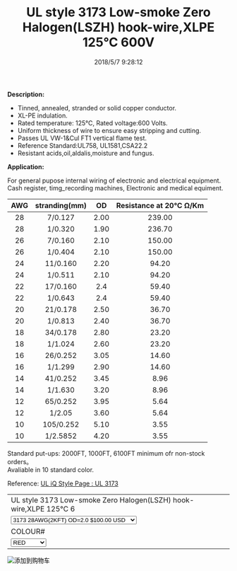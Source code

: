 ﻿---
layout: post 
title:  UL style 3173 Low-smoke Zero Halogen(LSZH) hook-wire,XLPE 125℃ 600V
categories: wire-cable
overview: Cash register, timg_recording machines, Electronic and medical equiment.
series: FN10
part_number: 10-3171-0
thumb_img: 
image: static/27-20210603.jpg
date: 2018/5/7 9:28:12
permalink: /wire-cable/ul3173-low-smoke-zero-halogen-hookup-wire-xlpe-125dec-600v.html
---


__Description:__

* Tinned, annealed, stranded or solid copper conductor.
* XL-PE indulation.
* Rated temperature: 125℃, Rated voltage:600 Volts.
* Uniform thickness of wire to ensure easy stripping and cutting.
* Passes UL VW-1&amp;Cul FT1 vertical flame test.
* Reference Standard:UL758, UL1581,CSA22.2
* Resistant acids,oil,aldalis,moisture and fungus.


__Application:__

		
For general pupose internal wiring of electronic and electrical equipment. 
Cash register, timg_recording machines, Electronic and medical equiment.

<table>
	<tbody>
		<tr>
			<th align="center">
				AWG
			</th>
			<th align="center">
				stranding(mm)
			</th>
			<th align="center">
				OD
			</th>
			<th align="center">
				Resistance at 20℃ Ω/Km
			</th>
		</tr>
	</tbody>
	<tbody>
		<tr>
			<td align="center">
				28
			</td>
			<td align="center">
				7/0.127
			</td>
			<td align="center">
				2.00
			</td>
			<td align="center">
				239.00
			</td>
		</tr>
		<tr>
			<td align="center">
				28
			</td>
			<td align="center">
				1/0.320
			</td>
			<td align="center">
				1.90
			</td>
			<td align="center">
				236.70
			</td>
		</tr>
		<tr>
			<td align="center">
				26
			</td>
			<td align="center">
				7/0.160
			</td>
			<td align="center">
				2.10
			</td>
			<td align="center">
				150.00
			</td>
		</tr>
		<tr>
			<td align="center">
				26
			</td>
			<td align="center">
				1/0.404
			</td>
			<td align="center">
				2.10
			</td>
			<td align="center">
				150.00
			</td>
		</tr>
		<tr>
			<td align="center">
				24
			</td>
			<td align="center">
				11/0.160
			</td>
			<td align="center">
				2.20
			</td>
			<td align="center">
				94.20
			</td>
		</tr>
		<tr>
			<td align="center">
				24
			</td>
			<td align="center">
				1/0.511
			</td>
			<td align="center">
				2.10
			</td>
			<td align="center">
				94.20
			</td>
		</tr>
		<tr>
			<td align="center">
				22
			</td>
			<td align="center">
				17/0.160
			</td>
			<td align="center">
				2.4
			</td>
			<td align="center">
				59.40
			</td>
		</tr>
		<tr>
			<td align="center">
				22
			</td>
			<td align="center">
				1/0.643
			</td>
			<td align="center">
				2.4
			</td>
			<td align="center">
				59.40
			</td>
		</tr>
		<tr>
			<td align="center">
				20
			</td>
			<td align="center">
				21/0.178
			</td>
			<td align="center">
				2.50
			</td>
			<td align="center">
				36.70
			</td>
		</tr>
		<tr>
			<td align="center">
				20
			</td>
			<td align="center">
				1/0.813
			</td>
			<td align="center">
				2.40
			</td>
			<td align="center">
				36.70
			</td>
		</tr>
		<tr>
			<td align="center">
				18
			</td>
			<td align="center">
				34/0.178
			</td>
			<td align="center">
				2.80
			</td>
			<td align="center">
				23.20
			</td>
		</tr>
		<tr>
			<td align="center">
				18
			</td>
			<td align="center">
				1/1.024
			</td>
			<td align="center">
				2.60
			</td>
			<td align="center">
				23.20
			</td>
		</tr>
		<tr>
			<td align="center">
				16
			</td>
			<td align="center">
				26/0.252
			</td>
			<td align="center">
				3.05
			</td>
			<td align="center">
				14.60
			</td>
		</tr>
		<tr>
			<td align="center">
				16
			</td>
			<td align="center">
				1/1.299
			</td>
			<td align="center">
				2.90
			</td>
			<td align="center">
				14.60
			</td>
		</tr>
		<tr>
			<td align="center">
				14
			</td>
			<td align="center">
				41/0.252
			</td>
			<td align="center">
				3.45
			</td>
			<td align="center">
				8.96
			</td>
		</tr>
		<tr>
			<td align="center">
				14
			</td>
			<td align="center">
				1/1.630
			</td>
			<td align="center">
				3.20
			</td>
			<td align="center">
				8.96
			</td>
		</tr>
		<tr>
			<td align="center">
				12
			</td>
			<td align="center">
				65/0.252
			</td>
			<td align="center">
				3.95
			</td>
			<td align="center">
				5.64
			</td>
		</tr>
		<tr>
			<td align="center">
				12
			</td>
			<td align="center">
				1/2.05
			</td>
			<td align="center">
				3.60
			</td>
			<td align="center">
				5.64
			</td>
		</tr>
		<tr>
			<td align="center">
				10
			</td>
			<td align="center">
				105/0.252
			</td>
			<td align="center">
				5.10
			</td>
			<td align="center">
				3.55
			</td>
		</tr>
		<tr>
			<td align="center">
				10
			</td>
			<td align="center">
				1/2.5852
			</td>
			<td align="center">
				4.20
			</td>
			<td align="center">
				3.55
			</td>
		</tr>
	</tbody>
</table>

Standard put-ups: 2000FT, 1000FT, 6100FT minimum ofr non-stock orders。<br />
Avaliable in 10 standard color.

Reference: [UL iQ Style Page : UL 3173](http://iq.ul.com/awm/stylepage.aspx?Style=3173)


<form action="https://www.paypal.com/cgi-bin/webscr" method="post" target="_blank">
  <input type="hidden" name="cmd" value="_s-xclick" />
  <input type="hidden" name="hosted_button_id" value="5MRDNPRUMBVVN" />
  <table>
    <tr>
      <td>
        <input type="hidden" name="on0" value="UL style 3173 Low-smoke Zero Halogen(LSZH) hook-wire,XLPE 125℃ 6"/>
        UL style 3173 Low-smoke Zero Halogen(LSZH) hook-wire,XLPE 125℃ 6
      </td>
    </tr>
    <tr>
      <td>
        <select name="os0">
          <option value="3173 28AWG(2KFT) OD=2.0">
            3173 28AWG(2KFT) OD=2.0 $100.00 USD
          </option>
          <option value="3173 26AWG(2KFT) OD=2.1">
            3173 26AWG(2KFT) OD=2.1 $120.00 USD
          </option>
          <option value="3173 24AWG(2KFT) OD=2.2">
            3173 24AWG(2KFT) OD=2.2 $130.00 USD
          </option>
          <option value="3173 22AWG(2KFT) OD=2.4">
            3173 22AWG(2KFT) OD=2.4 $140.00 USD
          </option>
          <option value="3173 20AWG(2KFT) OD=2.5">
            3173 20AWG(2KFT) OD=2.5 $150.00 USD
          </option>
          <option value="3173 18AWG(2KFT) OD=2.8">
            3173 18AWG(2KFT) OD=2.8 $155.00 USD
          </option>
          <option value="3173 16AWG(1KFT) OD=3.1">
            3173 16AWG(1KFT) OD=3.1 $160.00 USD
          </option>
          <option value="3173  14AWG(1KFT) OD=3.5">
            3173  14AWG(1KFT) OD=3.5 $170.00 USD
          </option>
          <option value="3173  12AWG(1KFT) OD=3.95">
            3173  12AWG(1KFT) OD=3.95 $543.00 USD
          </option>
          <option value="3173  10AWG(1KFT) OD=5.1">
            3173  10AWG(1KFT) OD=5.1 $618.00 USD
          </option>
        </select>
      </td>
    </tr>
    <tr>
      <td>
        <input type="hidden" name="on1" value="COLOUR#"/>
        COLOUR#
      </td>
    </tr>
    <tr>
      <td>
        <select name="os1">
          <option value="RED">
            RED
          </option>
          <option value="BLACK">
            BLACK
          </option>
          <option value="WHITE">
            WHITE
          </option>
          <option value="YELLOW">
            YELLOW
          </option>
          <option value="GREEN">
            GREEN
          </option>
          <option value="ORANGE">
            ORANGE
          </option>
          <option value="GRAY">
            GRAY
          </option>
          <option value="BLUE">
            BLUE
          </option>
        </select>
      </td>
    </tr>
  </table>
  <input type="hidden" name="currency_code" value="USD" />
  <input type="image" src="https://www.paypalobjects.com/en_US/i/btn/btn_buynow_SM.gif" border="0" name="submit" title="有了PayPal，您可以更安全便捷地在线付款！" alt="添加到购物车" />
</form>